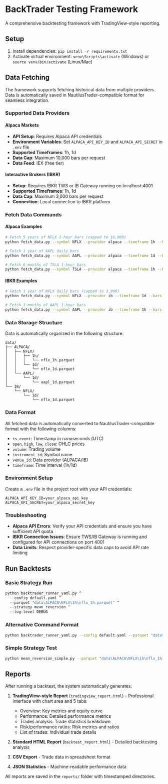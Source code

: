 
# BackTrader Testing Framework

A comprehensive backtesting framework with TradingView-style reporting.

## Setup

1. Install dependencies: `pip install -r requirements.txt`
2. Activate virtual environment: `venv\Scripts\activate` (Windows) or `source venv/bin/activate` (Linux/Mac)

## Data Fetching

The framework supports fetching historical data from multiple providers. Data is automatically saved in NautilusTrader-compatible format for seamless integration.

### Supported Data Providers

#### Alpaca Markets
- **API Setup**: Requires Alpaca API credentials
- **Environment Variables**: Set `ALPACA_API_KEY_ID` and `ALPACA_API_SECRET` in `.env` file
- **Supported Timeframes**: 1h, 1d
- **Data Cap**: Maximum 10,000 bars per request
- **Data Feed**: IEX (free tier)

#### Interactive Brokers (IBKR)
- **Setup**: Requires IBKR TWS or IB Gateway running on localhost:4001
- **Supported Timeframes**: 1h, 1d
- **Data Cap**: Maximum 3,000 bars per request
- **Connection**: Local connection to IBKR platform

### Fetch Data Commands

#### Alpaca Examples
```bash
# Fetch 5 years of NFLX 1-hour bars (capped to 10,000)
python fetch_data.py --symbol NFLX --provider alpaca --timeframe 1h --bars 10000

# Fetch 1 year of AAPL daily bars
python fetch_data.py --symbol AAPL --provider alpaca --timeframe 1d --bars 365

# Fetch 6 months of TSLA 1-hour bars
python fetch_data.py --symbol TSLA --provider alpaca --timeframe 1h --bars 4320
```

#### IBKR Examples
```bash
# Fetch 1 year of NFLX daily bars (capped to 3,000)
python fetch_data.py --symbol NFLX --provider ib --timeframe 1d --bars 9999

# Fetch 3 months of AAPL 1-hour bars
python fetch_data.py --symbol AAPL --provider ib --timeframe 1h --bars 2160
```

### Data Storage Structure

Data is automatically organized in the following structure:
```
data/
├── ALPACA/
│   ├── NFLX/
│   │   ├── 1h/
│   │   │   └── nflx_1h.parquet
│   │   └── 1d/
│   │       └── nflx_1d.parquet
│   └── AAPL/
│       └── 1d/
│           └── aapl_1d.parquet
└── IB/
    └── NFLX/
        └── 1d/
            └── nflx_1d.parquet
```

### Data Format

All fetched data is automatically converted to NautilusTrader-compatible format with the following columns:
- `ts_event`: Timestamp in nanoseconds (UTC)
- `open`, `high`, `low`, `close`: OHLC prices
- `volume`: Trading volume
- `instrument_id`: Symbol name
- `venue_id`: Data provider (ALPACA/IB)
- `timeframe`: Time interval (1h/1d)

### Environment Setup

Create a `.env` file in the project root with your API credentials:
```env
ALPACA_API_KEY_ID=your_alpaca_api_key
ALPACA_API_SECRET=your_alpaca_secret_key
```

### Troubleshooting

- **Alpaca API Errors**: Verify your API credentials and ensure you have sufficient API quota
- **IBKR Connection Issues**: Ensure TWS/IB Gateway is running and configured for API connections on port 4001
- **Data Limits**: Respect provider-specific data caps to avoid API rate limiting

## Run Backtests

### Basic Strategy Run
```bash
python backtrader_runner_yaml.py ^
  --config default.yaml ^
  --parquet "data\ALPACA\NFLX\1h\nflx_1h.parquet" ^
  --strategy mean_reversion ^
  --log-level DEBUG
```

### Alternative Command Format
```bash
python backtrader_runner_yaml.py --config default.yaml --parquet "data\ALPACA\NFLX\1h\nflx_1h.parquet" --strategy mean_reversion
```

### Simple Strategy Test
```bash
python mean_reversion_simple.py --parquet "data\ALPACA\NFLX\1h\nflx_1h.parquet" --lookback 30 --std 1.5 --size 2
```

## Reports

After running a backtest, the system automatically generates:

1. **TradingView-style Report** (`tradingview_report.html`) - Professional interface with chart area and 5 tabs:
   - Overview: Key metrics and equity curve
   - Performance: Detailed performance metrics
   - Trades analysis: Trade statistics breakdown
   - Risk/performance ratios: Risk metrics and ratios
   - List of trades: Individual trade details

2. **Standard HTML Report** (`backtest_report.html`) - Detailed backtesting analysis

3. **CSV Export** - Trade data in spreadsheet format

4. **JSON Statistics** - Machine-readable performance data

All reports are saved in the `reports/` folder with timestamped directories.